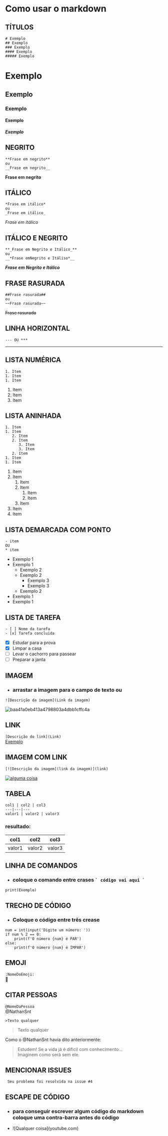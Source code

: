 # Como usar o **markdown**

## TÍTULOS
```
# Exemplo
## Exemplo
### Exemplo
#### Exemplo
##### Exemplo
```
# Exemplo
## Exemplo
### Exemplo
#### Exemplo
##### Exemplo

## NEGRITO
```
**Frase em negrito**
ou
__Frase em negrito__
```
**Frase em negrito**

## ITÁLICO
```
*Frase em itálico*
ou
_Frase em itálico_
```
*Frase em itálico*

## ITÁLICO E NEGRITO
```
**_Frase em Negrito e Itálico_**
ou
__*Frase emNegrito e Itáliso*__
```
**_Frase em Negrito e Itálico_**

## FRASE RASURADA
```
##Frase rasurada##
ou
~~Frase rasurada~~
```
~~Frase rasurada~~

## LINHA HORIZONTAL
```
--- OU ***
```
---

## LISTA NUMÉRICA
```
1. Item
1. Item
1. Item
```
1. Item
1. Item
1. Item

## LISTA ANINHADA
```
1. Item
1. Item
   2. Item
   2. Item
      3. Item
      3. Item
   2. Item
1. Item
1. Item
```
1. Item
1. Item
   1. Item
   1. Item
      1. Item
      1. Item
   2. Item
1. Item
1. Item

## LISTA DEMARCADA COM PONTO
```
- item
OU
* item
```
- Exemplo 1
- Exemplo 1
   - Exemplo 2
   - Exemplo 2
      - Exemplo 3
      - Exemplo 3
   - Exemplo 2
- Exemplo 1
- Exemplo 1

## LISTA DE TAREFA
```
- [ ] Nome da tarefa
- [x] Tarefa concluida
```
- [x] Estudar para a prova
- [x] Limpar a casa
- [ ] Levar o cachorro para passear
- [ ] Preparar a janta

## IMAGEM
- ### arrastar a imagem para o campo de texto ou  
```![Descrição da imagem](Link da imagem)```  

![baa41a0eb413a4798803a4dbb1cffc4a](https://user-images.githubusercontent.com/79227411/125203376-81ec3700-e24e-11eb-9a6c-822358a125ff.jpg)  

## LINK
```[Descrição do link](Link)```  
[Exemplo]()  

## IMAGEM COM LINK 
```[![Descrição da imagem](link da imagem)](link)```  

[![alguma coisa](https://user-images.githubusercontent.com/79227411/125203376-81ec3700-e24e-11eb-9a6c-822358a125ff.jpg)]()  

## TABELA
```
col1 | col2 | col3
---|---|---
valor1 | valor2 | valor3
```
### resultado:  
col1 | col2 | col3
---|---|---
valor1 | valor2 | valor3

## LINHA DE COMANDOS

- ###  coloque o comando entre crases ``` ` código vai aqui ` ```
`print(Exemplo)`

## TRECHO DE CÓDIGO
- ### Coloque o código entre três crease 

```
num = int(input('Digite um número: '))
if num % 2 == 0:
    print(f'O número {num} é PAR')
else:
    print(f'O número {num} é ÍMPAR')
```

## EMOJI

` :NomeDoEmoji: `  
:monkey:
## CITAR PESSOAS

` @NomeDaPessoa `  
@NathanSnt

`>Texto qualquer`  
 >Texto qualquer

Como o @NathanSnt havia dito anteriormente:
> Estudem! Se a vida já é dificil com conhecimento...  
> Imaginem como será sem ele.

## MENCIONAR ISSUES
` Seu problema foi resolvida na issue #4` 

## ESCAPE DE CÓDIGO
- ### para conseguir escrever algum código do markdown coloque uma contra-barra antes do código
- \!\[Qualquer coisa]\(youtube.com)
